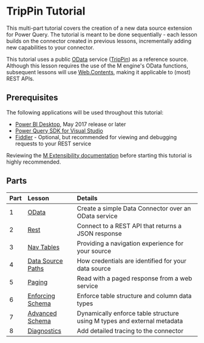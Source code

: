 # TripPin Tutorial

This multi-part tutorial covers the creation of a new data source extension for Power Query. The tutorial is meant to be done sequentially - each lesson builds on the connector created in previous lessons, incrementally adding new capabilities to your connector.

This tutorial uses a public [OData](http://www.odata.org/documentation/) service ([TripPin](http://services.odata.org/v4/TripPinService/)) as a reference source. Although this lesson requires the use of the M engine's OData functions, subsequent lessons will use [Web.Contents](https://msdn.microsoft.com/en-us/library/mt260892.aspx), making it applicable to (most) REST APIs.

## Prerequisites

The following applications will be used throughout this tutorial:

* [Power BI Desktop](https://www.microsoft.com/en-us/download/details.aspx?id=45331), May 2017 release or later
* [Power Query SDK for Visual Studio](https://aka.ms/powerquerysdk)
* [Fiddler](http://www.telerik.com/fiddler) - Optional, but recommended for viewing and debugging requests to your REST service

Reviewing the [M Extensibility documentation](../../docs/m-extensions.md) before starting this tutorial is highly recommended.

## Parts

|Part|Lesson                             |Details|
|----|:----------------------------------|:----------------------------------------------------|
|1   |[OData](1-OData)                   |Create a simple Data Connector over an OData service |
|2   |[Rest](2-Rest)                     |Connect to a REST API that returns a JSON response   |
|3   |[Nav Tables](3-NavTables)          |Providing a navigation experience for your source    |
|4   |[Data Source Paths](4-Paths)       |How credentials are identified for your data source  |
|5   |[Paging](5-Paging)                 |Read with a paged response from a web service        |
|6   |[Enforcing Schema](6-Schema)       |Enforce table structure and column data types        |
|7   |[Advanced Schema](7-AdvancedSchema)|Dynamically enforce table structure using M types and external metadata |
|8   |[Diagnostics](8-Diagnostics)       |Add detailed tracing to the connector                |
